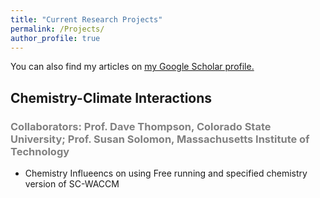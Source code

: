 ```yaml
---
title: "Current Research Projects"
permalink: /Projects/
author_profile: true
---
```

You can also find my articles on <u><a href="https://scholar.google.com/citations?user=mvtir2cAAAAJ&hl=en&oi=ao">my Google Scholar profile</a>.</u>

## Chemistry-Climate Interactions
### <span style="color:gray">Collaborators: Prof. Dave Thompson, Colorado State University; Prof. Susan Solomon, Massachusetts Institute of Technology </span>
* Chemistry Influeencs on using Free running and specified chemistry version of SC-WACCM

